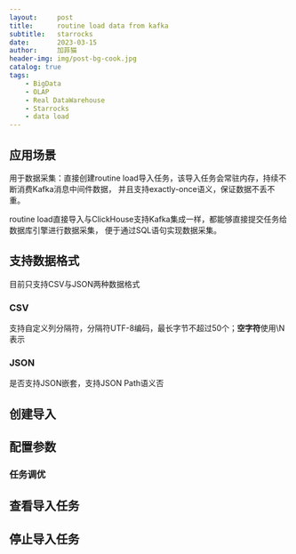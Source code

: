 ```yaml
---
layout:     post
title:      routine load data from kafka
subtitle:   starrocks
date:       2023-03-15
author:     加菲猫
header-img: img/post-bg-cook.jpg
catalog: true
tags:
    - BigData
    - OLAP
    - Real DataWarehouse
    - Starrocks
    - data load
---
```


## 应用场景

用于数据采集：直接创建routine load导入任务，该导入任务会常驻内存，持续不断消费Kafka消息中间件数据，
并且支持exactly-once语义，保证数据不丢不重。

routine load直接导入与ClickHouse支持Kafka集成一样，都能够直接提交任务给数据库引擎进行数据采集，
便于通过SQL语句实现数据采集。

## 支持数据格式

目前只支持CSV与JSON两种数据格式

### CSV

支持自定义列分隔符，分隔符UTF-8编码，最长字节不超过50个；**空字符**使用\\N表示

### JSON

是否支持JSON嵌套，支持JSON Path语义否

## 创建导入

## 配置参数

### 任务调优

## 查看导入任务 

## 停止导入任务

